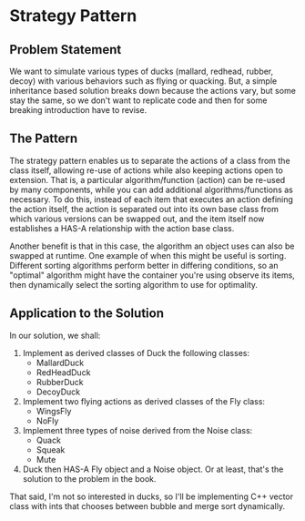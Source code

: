 # Strategy Pattern
## Problem Statement
We want to simulate various types of ducks (mallard, redhead, rubber, decoy) with various behaviors such as flying or quacking.  But, a simple inheritance based solution breaks down because the actions vary, but some stay the same, so we don't want to replicate code and then for some breaking introduction have to revise.

## The Pattern
The strategy pattern enables us to separate the actions of a class from the class itself, allowing re-use of actions while also keeping actions open to extension.  That is, a particular algorithm/function (action) can be re-used by many components, while you can add additional algorithms/functions as necessary.  To do this, instead of each item that executes an action defining the action itself, the action is separated out into its own base class from which various versions can be swapped out, and the item itself now establishes a HAS-A relationship with the action base class.

Another benefit is that in this case, the algorithm an object uses can also be swapped at runtime.  One example of when this might be useful is sorting.  Different sorting algorithms perform better in differing conditions, so an "optimal" algorithm might have the container you're using observe its items, then dynamically select the sorting algorithm to use for optimality.

## Application to the Solution
In our solution, we shall:
1. Implement as derived classes of Duck the following classes:
    - MallardDuck
    - RedHeadDuck
    - RubberDuck
    - DecoyDuck
2. Implement two flying actions as derived classes of the Fly class:
    - WingsFly
    - NoFly
3. Implement three types of noise derived from the Noise class:
    - Quack
    - Squeak
    - Mute
4. Duck then HAS-A Fly object and a Noise object.
Or at least, that's the solution to the problem in the book.  

That said, I'm not so interested in ducks, so I'll be implementing C++ vector class with ints that chooses between bubble and merge sort dynamically.